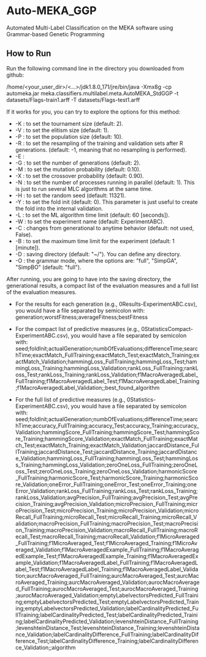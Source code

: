 # Auto-MEKA_GGP
Automated Multi-Label Classification on the MEKA software using Grammar-based Genetic Programming

## **How to Run**

Run the following command line in the directory you downloaded from github:

/home/<your_user_dir>/<...>/jdk1.8.0_171/jre/bin/java -Xmx8g -cp automeka.jar meka.classifiers.multilabel.meta.AutoMEKA_StdGGP -t datasets/Flags-train1.arff -T datasets/Flags-test1.arff


If it works for you, you can try to explore the options for this method:
- -K <value> : to set the tournament size (default: 2).
- -V <value> : to set the elitism size (default: 1).
- -P <value> : to set the population size (default: 10).
- -R <value> : to set the resampling of the training and validation sets after R generations. (default: -1, meaning that no resampling is performed).
- -E <value> : 
- -G <value> : to set the number of generations (default: 2).
- -M <value> : to set the mutation probability (default: 0.10).
- -X <value> : to set the crossover probability (default: 0.90).
- -N <value> : to set the number of processes running in parallel (default: 1). This is just to run several MLC algorithms at the same time.
- -H <value>: to set the random seed (default: 11321).
- -Y <value>: to set the fold init (default: 0). This parameter is just useful to create the fold into the internal validation.
- -L <value> : to set the ML algorithm time limit (default: 60 [seconds]).
- -W <value>: to set the experiment name (default: ExperimentABC).
- -C : changes from generational to anytime behavior (default: not used, False).
- -B <value>: to set the maximum time limit for the experiment (default: 1 [minute]).
- -D <value>: saving directory (default: "~/"). You can define any directory.
- -O <value>: the grammar mode, where the options are: "full", "SimpGA", "SimpBO" (default: "full").

After running, you are going to have into the saving directory, the generational results, a compact list of the evaluation measures and a full list of the evaluation measures.

- For the results for each generation (e.g., 0Results-ExperimentABC.csv), you would have a file separated by semicolon with: 
generation;worstFitness;averageFitness;bestFitness

- For the compact list of predictive measures (e.g., 0StatisticsCompact-ExperimentABC.csv), you would have a file separated by semicolon with: 
seed;foldInit;actualGeneration;numbOfEvaluations;differenceTime;searchTime;exactMatch_FullTraining;exactMatch_Test;exactMatch_Training;exactMatch_Validation;hammingLoss_FullTraining;hammingLoss_Test;hammingLoss_Training;hammingLoss_Validation;rankLoss_FullTraining;rankLoss_Test;rankLoss_Training;rankLoss_Validation;f1MacroAveragedLabel_FullTraining;f1MacroAveragedLabel_Test;f1MacroAveragedLabel_Training;f1MacroAveragedLabel_Validation;;best_found_algorithm

- For the full list of predictive measures (e.g., 0Statistics-ExperimentABC.csv), you would have a file separated by semicolon with: 
seed;foldInit;actualGeneration;numbOfEvaluations;differenceTime;searchTime;accuracy_FullTraining;accuracy_Test;accuracy_Training;accuracy_Validation;hammingScore_FullTraining;hammingScore_Test;hammingScore_Training;hammingScore_Validation;exactMatch_FullTraining;exactMatch_Test;exactMatch_Training;exactMatch_Validation;jaccardDistance_FullTraining;jaccardDistance_Test;jaccardDistance_Training;jaccardDistance_Validation;hammingLoss_FullTraining;hammingLoss_Test;hammingLoss_Training;hammingLoss_Validation;zeroOneLoss_FullTraining;zeroOneLoss_Test;zeroOneLoss_Training;zeroOneLoss_Validation;harmonicScore_FullTraining;harmonicScore_Test;harmonicScore_Training;harmonicScore_Validation;oneError_FullTraining;oneError_Test;oneError_Training;oneError_Validation;rankLoss_FullTraining;rankLoss_Test;rankLoss_Training;rankLoss_Validation;avgPrecision_FullTraining;avgPrecision_Test;avgPrecision_Training;avgPrecision_Validation;microPrecision_FullTraining;microPrecision_Test;microPrecision_Training;microPrecision_Validation;microRecall_FullTraining;microRecall_Test;microRecall_Training;microRecall_Validation;macroPrecision_FullTraining;macroPrecision_Test;macroPrecision_Training;macroPrecision_Validation;macroRecall_FullTraining;macroRecall_Test;macroRecall_Training;macroRecall_Validation;f1MicroAveraged_FullTraining;f1MicroAveraged_Test;f1MicroAveraged_Training;f1MicroAveraged_Validation;f1MacroAveragedExample_FullTraining;f1MacroAveragedExample_Test;f1MacroAveragedExample_Training;f1MacroAveragedExample_Validation;f1MacroAveragedLabel_FullTraining;f1MacroAveragedLabel_Test;f1MacroAveragedLabel_Training;f1MacroAveragedLabel_Validation;aurcMacroAveraged_FullTraining;aurcMacroAveraged_Test;aurcMacroAveraged_Training;aurcMacroAveraged_Validation;aurocMacroAveraged_FullTraining;aurocMacroAveraged_Test;aurocMacroAveraged_Training;aurocMacroAveraged_Validation;emptyLabelvectorsPredicted_FullTraining;emptyLabelvectorsPredicted_Test;emptyLabelvectorsPredicted_Training;emptyLabelvectorsPredicted_Validation;labelCardinalityPredicted_FullTraining;labelCardinalityPredicted_Test;labelCardinalityPredicted_Training;labelCardinalityPredicted_Validation;levenshteinDistance_FullTraining;levenshteinDistance_Test;levenshteinDistance_Training;levenshteinDistance_Validation;labelCardinalityDifference_FullTraining;labelCardinalityDifference_Test;labelCardinalityDifference_Training;labelCardinalityDifference_Validation;;algorithm


